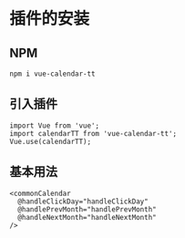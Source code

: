 # 插件的安装

## NPM

```
npm i vue-calendar-tt

```

## 引入插件

```
import Vue from 'vue';
import calendarTT from 'vue-calendar-tt';
Vue.use(calendarTT);

```

## 基本用法

```
<commonCalendar
  @handleClickDay="handleClickDay"
  @handlePrevMonth="handlePrevMonth"
  @handleNextMonth="handleNextMonth"
/>

```
